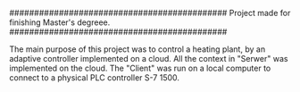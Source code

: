 ############################################
Project made for finishing Master's degreee.
############################################

The main purpose of this project was to control a heating plant, by an adaptive controller implemented on a cloud. All the context in "Serwer" was implemented on the cloud. The "Client" was run on a local computer to connect to a physical PLC controller S-7 1500. 

